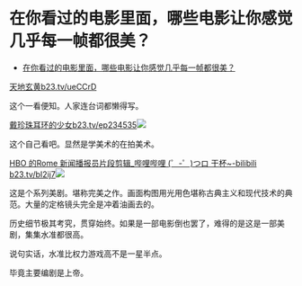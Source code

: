 # 在你看过的电影里面，哪些电影让你感觉几乎每一帧都很美？

- [在你看过的电影里面，哪些电影让你感觉几乎每一帧都很美？](https://www.zhihu.com/question/372212147/answer/1301106092)



[天地玄黄​b23.tv/ueCCrD](https://link.zhihu.com/?target=https%3A//b23.tv/ueCCrD)

这个一看便知。人家连台词都懒得写。

  

[戴珍珠耳环的少女​b23.tv/ep234535![](https://pic1.zhimg.com/v2-7bdeb68952fab08061a1e4f4d97577d7_180x120.jpg?source=c8b7c179)](https://link.zhihu.com/?target=https%3A//b23.tv/ep234535)

这个自己看吧。显然是学美术的在拍美术。

  

[HBO 的Rome 新闻播报员片段剪辑_哔哩哔哩 (゜-゜)つロ 干杯~-bilibili​b23.tv/bI2ij7![](https://pic3.zhimg.com/v2-2e95bcc2bfeba5344cb70ce93c8902b1_180x120.jpg?source=c8b7c179)](https://link.zhihu.com/?target=https%3A//b23.tv/bI2ij7)

这是个系列美剧。堪称完美之作。画面构图用光用色堪称古典主义和现代技术的典范。大量的定格镜头完全是冲着油画去的。

历史细节极其考究，贯穿始终。如果是一部电影倒也罢了，难得的是这是一部美剧，集集水准都很高。

说句实话，水准比权力游戏高不是一星半点。

毕竟主要编剧是上帝。